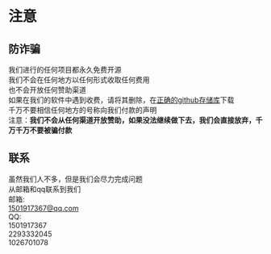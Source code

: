 # 注意
## 防诈骗
我们进行的任何项目都永久免费开源<br>
我们不会在任何地方以任何形式收取任何费用<br>
也不会开放任何赞助渠道<br>
如果在我们的软件中遇到收费，请将其删除，在[正确的github存储库](https://github.com/zhuaidadaya/MCH/releases)下载<br>
千万不要相信任何地方的号称向我们付款的声明<br>
注意：<b>我们不会从任何渠道开放赞助，如果没法继续做下去，我们会直接放弃，千万千万不要被骗付款</b>
## 联系
虽然我们人不多，但是我们会尽力完成问题<br>
从邮箱和qq联系到我们<br>
邮箱:<br>
[1501917367@qq.com](mailto:1501917367@qq.com)<br>
QQ:<br>
1501917367<br>
2293332045<br>
1026701078<br>
## 
